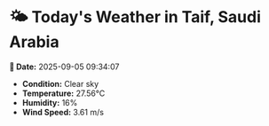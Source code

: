 # 🌤️ Today's Weather in Taif, Saudi Arabia

**📅 Date:** 2025-09-05 09:34:07

- **Condition:** Clear sky
- **Temperature:** 27.56°C
- **Humidity:** 16%
- **Wind Speed:** 3.61 m/s
